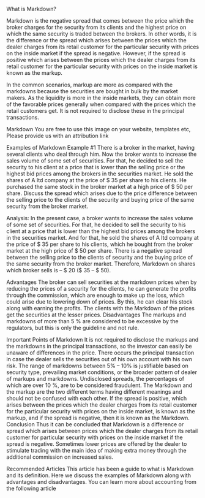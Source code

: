 What is Markdown?


Markdown is the negative spread that comes between the price which the broker charges for the security from its clients and the highest price on which the same security is traded between the brokers. In other words, it is the difference or the spread which arises between the prices which the dealer charges from its retail customer for the particular security with prices on the inside market if the spread is negative. However, if the spread is positive which arises between the prices which the dealer charges from its retail customer for the particular security with prices on the inside market is known as the markup.

In the common scenarios, markup are more as compared with the markdowns because the securities are bought in bulk by the market makers. As the liquidity is more in the inside markets, they can obtain more of the favorable prices generally when compared with the prices which the retail customers get. It is not required to disclose these in the principal transactions.

Markdown
 You are free to use this image on your website, templates etc, Please provide us with an attribution link



Examples of Markdown
Example #1
There is a broker in the market, having several clients who deal through him. Now the broker wants to increase the sales volume of some set of securities. For that, he decided to sell the security to his client at a price that is lower than the selling price or the highest bid prices among the brokers in the securities market. He sold the shares of A ltd company at the price of $ 35 per share to his clients. He purchased the same stock in the broker market at a high price of $ 50 per share. Discuss the spread which arises due to the price difference between the selling price to the clients of the security and buying price of the same security from the broker market.

Analysis:
In the present case, a broker wants to increase the sales volume of some set of securities. For that, he decided to sell the security to his client at a price that is lower than the highest bid prices among the brokers in the securities market. And for that, he sold the shares of A ltd company at the price of $ 35 per share to his clients, which he bought from the broker market at the high price of $ 50 per share. There is a negative spread between the selling price to the clients of security and the buying price of the same security from the broker market. Therefore, Markdown on shares which broker sells is – $ 20 ($ 35 – $ 50).

Advantages
The broker can sell securities at the markdown prices when by reducing the prices of a security for the clients, he can generate the profits through the commission, which are enough to make up the loss, which could arise due to lowering down of prices. By this, he can clear his stock along with earning the profits.
The clients with the Markdown of the prices get the securities at the lesser prices.
Disadvantages
The markups and markdowns of more than 5 % are considered to be excessive by the regulators, but this is only the guideline and not rule.

Important Points of Markdown
It is not required to disclose the markups and the markdowns in the principal transactions, so the investor can easily be unaware of differences in the price. There occurs the principal transaction in case the dealer sells the securities out of his own account with his own risk.
The range of markdowns between 5% – 10% is justifiable based on security type, prevailing market conditions, or the broader pattern of dealer of markups and markdowns.
Undisclosed spreads, the percentages of which are over 10 %, are to be considered fraudulent.
The Markdown and the markup are the two different terms having different meanings and should not be confused with each other. If the spread is positive, which arises between the prices which the dealer charges from its retail customer for the particular security with prices on the inside market, is known as the markup, and if the spread is negative, then it is known as the Markdown.
Conclusion
Thus it can be concluded that Markdown is a difference or spread which arises between prices which the dealer charges from its retail customer for particular security with prices on the inside market if the spread is negative. Sometimes lower prices are offered by the dealer to stimulate trading with the main idea of making extra money through the additional commission on increased sales.

Recommended Articles
This article has been a guide to what is Markdown and its definition. Here we discuss the examples of Markdown along with advantages and disadvantages. You can learn more about accounting from the following article
